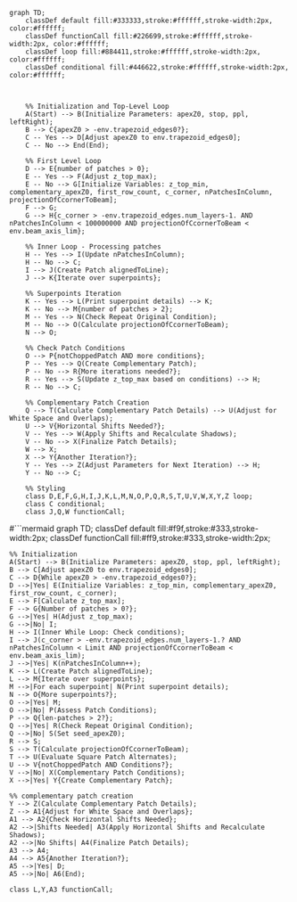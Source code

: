 
```mermaid
graph TD;
    classDef default fill:#333333,stroke:#ffffff,stroke-width:2px, color:#ffffff;
    classDef functionCall fill:#226699,stroke:#ffffff,stroke-width:2px, color:#ffffff;
    classDef loop fill:#884411,stroke:#ffffff,stroke-width:2px, color:#ffffff;
    classDef conditional fill:#446622,stroke:#ffffff,stroke-width:2px, color:#ffffff;



    %% Initialization and Top-Level Loop
    A(Start) --> B(Initialize Parameters: apexZ0, stop, ppl, leftRight);
    B --> C{apexZ0 > -env.trapezoid_edges0?};
    C -- Yes --> D[Adjust apexZ0 to env.trapezoid_edges0];
    C -- No --> End(End);

    %% First Level Loop
    D --> E{number of patches > 0};
    E -- Yes --> F(Adjust z_top_max);
    E -- No --> G[Initialize Variables: z_top_min, complementary_apexZ0, first_row_count, c_corner, nPatchesInColumn, projectionOfCcornerToBeam];
    F --> G;
    G --> H{c_corner > -env.trapezoid_edges.num_layers-1. AND nPatchesInColumn < 100000000 AND projectionOfCcornerToBeam < env.beam_axis_lim};

    %% Inner Loop - Processing patches
    H -- Yes --> I(Update nPatchesInColumn);
    H -- No --> C;
    I --> J(Create Patch alignedToLine);
    J --> K{Iterate over superpoints};

    %% Superpoints Iteration
    K -- Yes --> L(Print superpoint details) --> K;
    K -- No --> M{number of patches > 2};
    M -- Yes --> N(Check Repeat Original Condition);
    M -- No --> O(Calculate projectionOfCcornerToBeam);
    N --> O;

    %% Check Patch Conditions
    O --> P{notChoppedPatch AND more conditions};
    P -- Yes --> Q(Create Complementary Patch);
    P -- No --> R{More iterations needed?};
    R -- Yes --> S(Update z_top_max based on conditions) --> H;
    R -- No --> C;

    %% Complementary Patch Creation
    Q --> T(Calculate Complementary Patch Details) --> U(Adjust for White Space and Overlaps);
    U --> V{Horizontal Shifts Needed?};
    V -- Yes --> W(Apply Shifts and Recalculate Shadows);
    V -- No --> X(Finalize Patch Details);
    W --> X;
    X --> Y{Another Iteration?};
    Y -- Yes --> Z(Adjust Parameters for Next Iteration) --> H;
    Y -- No --> C;

    %% Styling
    class D,E,F,G,H,I,J,K,L,M,N,O,P,Q,R,S,T,U,V,W,X,Y,Z loop;
    class C conditional;
    class J,Q,W functionCall;
```

#```mermaid
graph TD;
    classDef default fill:#f9f,stroke:#333,stroke-width:2px;
    classDef functionCall fill:#ff9,stroke:#333,stroke-width:2px;
    
    %% Initialization 
    A(Start) --> B(Initialize Parameters: apexZ0, stop, ppl, leftRight);
    B --> C[Adjust apexZ0 to env.trapezoid_edges0];
    C --> D{While apexZ0 > -env.trapezoid_edges0?};
    D -->|Yes| E(Initialize Variables: z_top_min, complementary_apexZ0, first_row_count, c_corner);
    E --> F[Calculate z_top_max];
    F --> G{Number of patches > 0?};
    G -->|Yes| H(Adjust z_top_max);
    G -->|No| I;
    H --> I(Inner While Loop: Check conditions);
    I --> J(c_corner > -env.trapezoid_edges.num_layers-1.? AND nPatchesInColumn < Limit AND projectionOfCcornerToBeam < env.beam_axis_lim);
    J -->|Yes| K(nPatchesInColumn++);
    K --> L(Create Patch alignedToLine);
    L --> M{Iterate over superpoints};
    M -->|For each superpoint| N(Print superpoint details);
    N --> O{More superpoints?};
    O -->|Yes| M;
    O -->|No| P(Assess Patch Conditions);
    P --> Q{len-patches > 2?};
    Q -->|Yes| R(Check Repeat Original Condition);
    Q -->|No| S(Set seed_apexZ0);
    R --> S;
    S --> T(Calculate projectionOfCcornerToBeam);
    T --> U(Evaluate Square Patch Alternates);
    U --> V{notChoppedPatch AND Conditions?};
    V -->|No| X(Complementary Patch Conditions);
    X -->|Yes| Y{Create Complementary Patch};

    %% complementary patch creation
    Y --> Z(Calculate Complementary Patch Details);
    Z --> A1{Adjust for White Space and Overlaps};
    A1 --> A2{Check Horizontal Shifts Needed};
    A2 -->|Shifts Needed| A3(Apply Horizontal Shifts and Recalculate Shadows);
    A2 -->|No Shifts| A4(Finalize Patch Details);
    A3 --> A4;
    A4 --> A5{Another Iteration?};
    A5 -->|Yes| D;
    A5 -->|No| A6(End);

    class L,Y,A3 functionCall;

```
